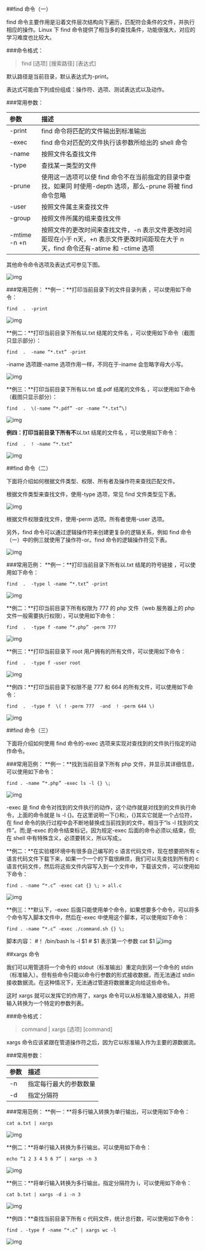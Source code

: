 ##find 命令（一）

find 命令主要作用是沿着文件层次结构向下遍历，匹配符合条件的文件，并执行相应的操作。Linux 下 find 命令提供了相当多的查找条件，功能很强大，对应的学习难度也比较大。

###命令格式：

>find [选项] [搜索路径] [表达式]

默认路径是当前目录，默认表达式为-print。

表达式可能由下列成份组成：操作符、选项、测试表达式以及动作。

###常用参数：

参数|描述
:---------------|:---------------
-print  |  find 命令将匹配的文件输出到标准输出
-exec     |find 命令对匹配的文件执行该参数所给出的 shell 命令
-name     |按照文件名查找文件
-type     |查找某一类型的文件
-prune     | 使用这一选项可以使 find 命令不在当前指定的目录中查找，如果同         时使用-depth 选项，那么-prune 将被 find 命令忽略
-user      | 按照文件属主来查找文件
-group     | 按照文件所属的组来查找文件
-mtime -n +n | 按照文件的更改时间来查找文件，-n 表示文件更改时间距现在小于 n天，+n 表示文件更改时间距现在大于 n 天，find 命令还有-atime 和 -ctime 选项

其他命令命令选项及表达式可参见下图。

![img](https://dn-anything-about-doc.qbox.me/userid3372labid348time1419485012419)

###常用范例：
**例一：**打印当前目录下的文件目录列表 ，可以使用如下命令：
```
find  .  -print
```
![img](https://dn-anything-about-doc.qbox.me/userid3372labid348time1419485049983)

**例二：**打印当前目录下所有以.txt 结尾的文件名 ，可以使用如下命令（截图只显示部分）：
```
find  .  -name “*.txt” -print
```
-iname 选项跟-name 选项作用一样，不同在于-iname 会忽略字母大小写。

![img](https://dn-anything-about-doc.qbox.me/userid3372labid348time1419485125680)

**例三：**打印当前目录下所有以.txt 或.pdf 结尾的文件名 ，可以使用如下命令（截图只显示部分）：
```
find  .  \(-name “*.pdf” -or -name “*.txt”\)
```
![img](https://dn-anything-about-doc.qbox.me/userid3372labid348time1419485200246)

**例四：**打印当前目录下所有**不**以.txt 结尾的文件名 ，可以使用如下命令：
```
find  .  ! -name “*.txt”
```
![img](https://dn-anything-about-doc.qbox.me/userid3372labid348time1419485266187)


##find 命令（二）

下面将介绍如何根据文件类型、权限、所有者及操作符来查找匹配文件。

根据文件类型来查找文件，使用-type 选项，常见 find 文件类型见下表。

![img](https://dn-anything-about-doc.qbox.me/userid3372labid348time1419485465186)

根据文件权限查找文件，使用-perm 选项。所有者使用-user 选项。

另外，find 命令可以通过逻辑操作符来创建更复杂的逻辑关系，例如 find 命令（一）中的例三就使用了操作符-or。find 命令的逻辑操作符见下表。

![img](https://dn-anything-about-doc.qbox.me/userid3372labid348time1419485513603)

###常用范例：
**例一：**打印当前目录下所有以.txt 结尾的符号链接 ，可以使用如下命令：
```
find  .  -type l -name “*.txt” -print
```
![img](https://dn-anything-about-doc.qbox.me/userid3372labid348time1419485577965)

**例二：**打印当前目录下所有权限为 777 的 php 文件（web 服务器上的 php 文件一般需要执行权限），可以使用如下命令：
```
find  .  -type f -name “*.php” -perm 777
```
![img](https://dn-anything-about-doc.qbox.me/userid3372labid348time1419485634144)

**例三：**打印当前目录下 root 用户拥有的所有文件，可以使用如下命令：
```
find  .  -type f -user root
```
![img](https://dn-anything-about-doc.qbox.me/userid3372labid348time1419485682625)

**例四：**打印当前目录下权限不是 777 和 664 的所有文件，可以使用如下命令：
```
find  .  -type f  \( ! -perm 777  -and  ! -perm 644 \)
```
![img](https://dn-anything-about-doc.qbox.me/userid3372labid348time1419485725524)


##find 命令（三）

下面将介绍如何使用 find 命令的-exec 选项来实现对查找到的文件执行指定的动作命令。

###常用范例：
**例一：**找到当前目录下所有 php 文件，并显示其详细信息，可以使用如下命令：
```
find . -name “*.php” -exec ls -l {} \;
```
![img](https://dn-anything-about-doc.qbox.me/userid3372labid348time1419485834752)

-exec 是 find 命令对找到的文件执行的动作，这个动作就是对找到的文件执行命令，上面的命令就是 ls -l {}。在这里说明一下{}和\;，{}其实它就是一个占位符，在 find 命令的执行过程中会不断地替换成当前找到的文件，相当于”ls -l 找到的文件”。而\;是-exec 的命令结束标记，因为规定-exec 后面的命令必须以;结束，但;在 shell 中有特殊含义，必须要转义，所以写成\;。

**例二：**在实验楼环境中有很多自己编写的 c 语言代码文件，现在想要把所有 c 语言代码文件下载下来，如果一个一个的下载很麻烦，我们可以先查找到所有的 c 语言代码文件，然后将这些文件内容写入到一个文件中，下载该文件，可以使用如下命令：
```
find . -name “*.c” -exec cat {} \; > all.c
```
![img](https://dn-anything-about-doc.qbox.me/userid3372labid348time1419485908149)

**例三：**默认下，-exec 后面只能使用单个命令，如果想要多个命令，可以将多个命令写入脚本文件中，然后在-exec 中使用这个脚本，可以使用如下命令：
```
find . -name “*.c” -exec ./command.sh {} \;
```
脚本内容：
    #！ /bin/bash
    ls -l $1       # $1 表示第一个参数
    cat $1
![img](https://dn-anything-about-doc.qbox.me/userid3372labid348time1419486194690)


##xargs 命令

我们可以用管道将一个命令的 stdout（标准输出）重定向到另一个命令的 stdin（标准输入）。但有些命令只能以命令行参数的形式接收数据，而无法通过 stdin 接收数据流。在这种情况下，无法通过管道将数据重定向给这些命令。

这时 xargs 就可以发挥它的作用了，xargs 命令可以从标准输入接收输入，并把输入转换为一个特定的参数列表。

###命令格式：
>command  | xargs [选项] [command]

xargs 命令应该紧跟在管道操作符之后，因为它以标准输入作为主要的源数据流。

###常用参数：

参数|描述
:---------------|:---------------
-n  |  指定每行最大的参数数量
-d  |  指定分隔符

###常用范例：
**例一：**将多行输入转换为单行输出，可以使用如下命令：
```
cat a.txt | xargs
```
![img](https://dn-anything-about-doc.qbox.me/userid3372labid348time1419486436814)

**例二：**将单行输入转换为多行输出，可以使用如下命令：
```
echo “1 2 3 4 5 6 7” | xargs -n 3
```
![img](https://dn-anything-about-doc.qbox.me/userid3372labid348time1419486477811)

**例三：**将单行输入转换为多行输出，指定分隔符为 i，可以使用如下命令：
```
cat b.txt | xargs -d i -n 3
```
![img](https://dn-anything-about-doc.qbox.me/userid3372labid348time1419486635856)

**例四：**查找当前目录下所有 c 代码文件，统计总行数，可以使用如下命令：
```
find . -type f -name “*.c” | xargs wc -l
```
![img](https://dn-anything-about-doc.qbox.me/userid3372labid348time1419486674638)

